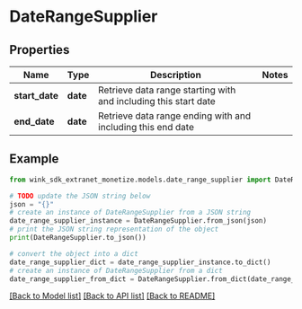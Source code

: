 # DateRangeSupplier


## Properties

Name | Type | Description | Notes
------------ | ------------- | ------------- | -------------
**start_date** | **date** | Retrieve data range starting with and including this start date | 
**end_date** | **date** | Retrieve data range ending with and including this end date | 

## Example

```python
from wink_sdk_extranet_monetize.models.date_range_supplier import DateRangeSupplier

# TODO update the JSON string below
json = "{}"
# create an instance of DateRangeSupplier from a JSON string
date_range_supplier_instance = DateRangeSupplier.from_json(json)
# print the JSON string representation of the object
print(DateRangeSupplier.to_json())

# convert the object into a dict
date_range_supplier_dict = date_range_supplier_instance.to_dict()
# create an instance of DateRangeSupplier from a dict
date_range_supplier_from_dict = DateRangeSupplier.from_dict(date_range_supplier_dict)
```
[[Back to Model list]](../README.md#documentation-for-models) [[Back to API list]](../README.md#documentation-for-api-endpoints) [[Back to README]](../README.md)


